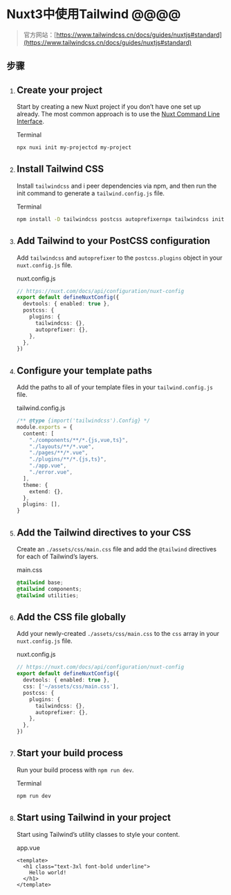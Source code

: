 

# Nuxt3中使用Tailwind @@@@

> 官方网站：[https://www.tailwindcss.cn/docs/guides/nuxtjs#standard](https://www.tailwindcss.cn/docs/guides/nuxtjs#standard)

## 步骤



1. ## Create your project

   Start by creating a new Nuxt project if you don’t have one set up already. The most common approach is to use the [Nuxt Command Line Interface](https://nuxt.com/docs/getting-started/installation).

   Terminal

   

   ```bash
   npx nuxi init my-projectcd my-project
   ```

2. ## Install Tailwind CSS

   Install `tailwindcss` and i peer dependencies via npm, and then run the init command to generate a `tailwind.config.js` file.

   Terminal

   

   ```bash
   npm install -D tailwindcss postcss autoprefixernpx tailwindcss init
   ```

3. ## Add Tailwind to your PostCSS configuration

   Add `tailwindcss` and `autoprefixer` to the `postcss.plugins` object in your `nuxt.config.js` file.

   nuxt.config.js

   

   ```ts
   // https://nuxt.com/docs/api/configuration/nuxt-config
   export default defineNuxtConfig({
     devtools: { enabled: true },
     postcss: {
       plugins: {
         tailwindcss: {},
         autoprefixer: {},
       },
     },
   })
   ```

4. ## Configure your template paths

   Add the paths to all of your template files in your `tailwind.config.js` file.

   tailwind.config.js

   

   ```ts
   /** @type {import('tailwindcss').Config} */
   module.exports = {
     content: [
       "./components/**/*.{js,vue,ts}",
       "./layouts/**/*.vue",
       "./pages/**/*.vue",
       "./plugins/**/*.{js,ts}",
       "./app.vue",
       "./error.vue",
     ],
     theme: {
       extend: {},
     },
     plugins: [],
   }
   ```

5. ## Add the Tailwind directives to your CSS

   Create an `./assets/css/main.css` file and add the `@tailwind` directives for each of Tailwind’s layers.

   main.css

   

   ```css
   @tailwind base;
   @tailwind components;
   @tailwind utilities;
   ```

6. ## Add the CSS file globally

   Add your newly-created `./assets/css/main.css` to the `css` array in your `nuxt.config.js` file.

   nuxt.config.js

   

   ```ts
   // https://nuxt.com/docs/api/configuration/nuxt-config
   export default defineNuxtConfig({
     devtools: { enabled: true },
     css: ['~/assets/css/main.css'],
     postcss: {
       plugins: {
         tailwindcss: {},
         autoprefixer: {},
       },
     },
   })
   ```

7. ## Start your build process

   Run your build process with `npm run dev`.

   Terminal

   

   ```bash
   npm run dev
   ```

8. ## Start using Tailwind in your project

   Start using Tailwind’s utility classes to style your content.

   app.vue

   

   ```vue
   <template>
     <h1 class="text-3xl font-bold underline">
       Hello world!
     </h1>
   </template>
   ```
